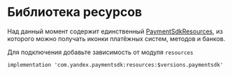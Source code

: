 # Библиотека ресурсов

Над данный момент содержит единственный [PaymentSdkResources](../../resources/resources/com.yandex.payment.sdk.resources/-payment-sdk-resources/index.md), из которого можно получать иконки платёжных систем, методов и банков.

Для подключения добавьте зависимость от модуля `resources`
```
implementation 'com.yandex.paymentsdk:resources:$versions.paymentsdk'
```